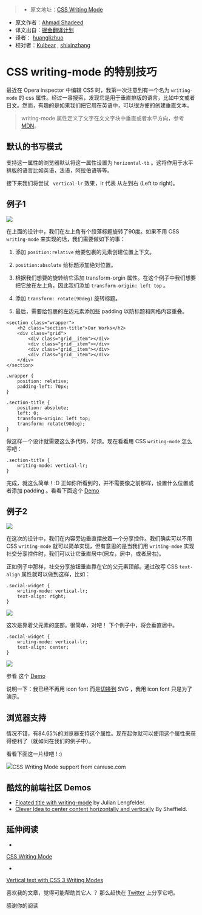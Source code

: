 > * 原文地址：[CSS Writing Mode](https://ishadeed.com/article/css-writing-mode/)
* 原文作者：[Ahmad Shadeed](https://www.twitter.com/shadeed9)
* 译文出自：[掘金翻译计划](https://github.com/xitu/gold-miner)
* 译者： [huanglizhuo](https://github.com/huanglizhuo)
* 校对者：[Kulbear](https://github.com/Kulbear) , [shixinzhang](https://github.com/shixinzhang)

# CSS writing-mode 的特别技巧

最近在 Opera inspector 中编辑 CSS 时，我第一次注意到有一个名为 `writing-mode` 的 css 属性。经过一番搜索，发现它是用于垂直排版的语言，比如中文或者日文。然而，有趣的是如果我们把它用在英语中，可以很方便的创建垂直文本。

>  writing-mode 属性定义了文字在文文字块中垂直或者水平方向，参考[MDN](https://developer.mozilla.org/en/docs/Web/CSS/writing-mode)。

## 默认的书写模式

支持这一属性的浏览器默认将这一属性设置为 `horizontal-tb` 。这将作用于水平排版的语言比如英语，法语，阿拉伯语等等。

接下来我们将尝试 ` vertical-lr` 效果，lr 代表 从左到右 (Left to right)。

## 例子1
![](https://ishadeed.com/assets/writing-mode/example1.png)

在上面的设计中，我们在左上角有个段落标题旋转了90度。如果不用 CSS `writing-mode` 来实现的话，我们需要做如下的事：

1. 添加 `position:relative` 给要包裹的元素创建位置上下文。

2. `position:absolute` 给标题添加绝对位置。

3. 根据我们想要的旋转给它添加 transform-orgin 属性。在这个例子中我们想要把它放在左上角，因此我们添加 `transform-origin: left top` 。

4. 添加 `transform: rotate(90deg)` 旋转标题。

5. 最后，需要给包裹的左边元素添加些 padding 以防标题和网格内容重叠。

```
<section class="wrapper">
    <h2 class="section-title">Our Works</h2>  
    <div class="grid">
        <div class="grid__item"></div>
        <div class="grid__item"></div>
        <div class="grid__item"></div>
        <div class="grid__item"></div>
    </div>
</section>
```

    .wrapper {
        position: relative;
        padding-left: 70px;
    }
    
    .section-title {
        position: absolute;
        left: 0;
        transform-origin: left top;
        transform: rotate(90deg);
    }

做这样一个设计就需要这么多代码，好烦。现在看看用 CSS `writing-mode` 怎么 写吧：

    .section-title {
        writing-mode: vertical-lr;
    }

完成，就这么简单！:D 正如你所看到的，并不需要像之前那样，设置什么位置或者添加 padding 。看看下面这个 [Demo ](http://codepen.io/shadeed/pen/13edb031a3d18f30ce22360562039b5e/)

## 例子2
![](https://ishadeed.com/assets/writing-mode/example2.png)

在这次的设计中，我们在内容旁边垂直摆放着一个分享控件。我们确实可以不用 CSS `writing-mode` 就可以简单实现，但有意思的是当我们用 `writing-mdoe` 实现社交分享控件时，我们可以让它垂直居中(居左，居中，或者居右)。

正如例子中那样，社交分享按钮垂直靠在它的父元素顶部。通过改写 CSS `text-align` 属性就可以做到这样，比如：


    .social-widget {
        writing-mode: vertical-lr;
        text-align: right;
    }

![](https://ishadeed.com/assets/writing-mode/example2-2.png)

这次是靠着父元素的底部。很简单，对吧！ 下个例子中，将会垂直居中。

    .social-widget {
        writing-mode: vertical-lr;
        text-align: center;
    }

![](https://ishadeed.com/assets/writing-mode/example2-3.png)

参看 这个 [Demo](http://codepen.io/shadeed/pen/8a7e787c90e25ca3b03fa4c688aab303/)

说明一下：我已经不再用 icon font 而是[切换到](https://ishadeed.com/article/using-svg-icons/) SVG ，我用 icon font 只是为了演示。

## 浏览器支持

情况不错，有84.65%的浏览器支持这个属性。现在起你就可以使用这个属性来获得便利了（就如同在我们的例子中）。

看看下面这一片绿吧 ! :)


![](https://ishadeed.com/assets/writing-mode/caniuse-support.jpg)CSS Writing Mode support from caniuse.com

## 酷炫的前端社区 Demos 

- [Floated title with writing-mode](http://codepen.io/julianlengfelder/pen/VjBjoj) by Julian Lengfelder.
- [Clever Idea to center content horizontally and vertically](http://codepen.io/sleithart/pen/kXjLLk) By Sheffield.

## 延伸阅读

- 
[CSS Writing Mode](https://developer.mozilla.org/en/docs/Web/CSS/writing-mode)

- 
[Vertical text with CSS 3 Writing Modes](http://generatedcontent.org/post/45384206019/writing-modes)

喜欢我的文章，觉得可能帮助其它人 ？ 那么赶快在 [Twitter](http://twitter.com/share?text=CSS%20Writing%20Mode&amp;url=https://ishadeed.com/article/css-writing-mode/) 上分享它吧。

感谢你的阅读
